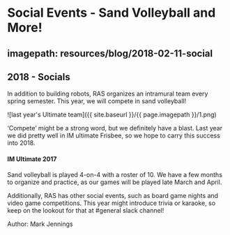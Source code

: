 # Social Events - Sand Volleyball and More!
## imagepath: resources/blog/2018-02-11-social
## 2018 - Socials

In addition to building robots, RAS organizes an intramural team every spring semester. This year, we will compete in sand volleyball!

![last year's Ultimate team]({{ site.baseurl }}/{{ page.imagepath }}/1.png)

‘Compete’ might be a strong word, but we definitely have a blast. Last year we did pretty well in IM ultimate Frisbee, so we hope to carry this success into 2018.

#### IM Ultimate 2017

Sand volleyball is played 4-on-4 with a roster of 10. We have a few months to organize and practice, as our games will be played late March and April.

Additionally, RAS has other social events, such as board game nights and video game competitions. This year might introduce trivia or karaoke, so keep on the lookout for that at #general slack channel!

Author: Mark Jennings
